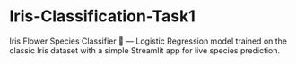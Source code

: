 # Iris-Classification-Task1
Iris Flower Species Classifier 🌸 — Logistic Regression model trained on the classic Iris dataset with a simple Streamlit app for live species prediction.
